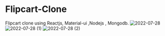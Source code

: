 # Flipcart-Clone
Flipcart clone using Reactjs, Material-ui ,Nodejs , Mongodb. 
![2022-07-28](https://user-images.githubusercontent.com/98448110/181419049-2168056a-73f2-47d9-839c-d38e0fbfaae7.png)
![2022-07-28 (1)](https://user-images.githubusercontent.com/98448110/181419154-3b5d37b2-d5b1-42ab-a9c6-0f6327b9b3b4.png)
![2022-07-28 (2)](https://user-images.githubusercontent.com/98448110/181419299-7cb7c878-d9f0-4302-9a11-6ad0a62a12bf.png)
